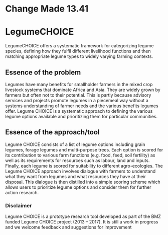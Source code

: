 # Change Made 13.41

# LegumeCHOICE

LegumeCHOICE offers a systematic framework for categorizing legume species, defining how they
fulfil different livelihood functions and then matching appropriate legume types to widely varying
farming contexts.

## Essence of the problem

Legumes have many benefits for smallholder farmers in the mixed crop livestock systems that dominate Africa and Asia. They are widely grown by farmers but often not to their potential. This is partly because advisory services and projects promote legumes in a piecemeal way without a systems understanding of farmer needs and the various benefits legumes offer. Legume CHOICE is a systematic approach to defining the various legume options available and prioritizing them for particular communities.

## Essence of the approach/tool

Legume CHOICE consists of a list of legume options including grain legumes, forage legumes and multi-purpose trees. Each option is scored for its contribution to various farm functions (e.g. food, feed, soil fertility) as well as its requirements for resources such as labour, land and inputs. Finally, each legume is scored for suitability to different agro-ecologies. The Legume CHOICE approach involves dialogue with farmers to understand what they want from legumes and what resources they have at their disposal. This dialogue is then distilled into a simple scoring scheme which allows users to prioritize legume options and consider them for further action research.

### Disclaimer

Legume CHOICE is a prototype research tool developed as part of the BMZ funded Legume CHOICE project (2013 – 2017). It is still a work in progress and we welcome feedback and suggestions for improvement
